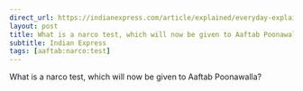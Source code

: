 ```yaml
---
direct_url: https://indianexpress.com/article/explained/everyday-explainers/what-narco-test-aaftab-poonawalla-8274371/
layout: post
title: What is a narco test, which will now be given to Aaftab Poonawalla?
subtitle: Indian Express
tags: [aaftab:narco:test]
---
```


What is a narco test, which will now be given to Aaftab Poonawalla?
